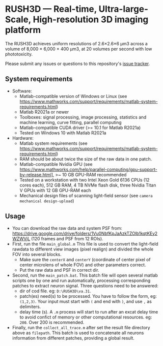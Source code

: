 # RUSH3D — Real-time, Ultra-large-Scale, High-resolution 3D imaging platform

The RUSH3D achieves uniform resolutions of 2.6×2.6×6 µm3 across a volume of 8,000 × 6,000 × 400 µm3, at 20 volumes per second with low phototoxicity.

Please submit any issues or questions to this repository's [issue tracker](https://github.com/yuanlong-o/RUSH3D/issues).

## System requirements
* Software:
  * Matlab-compatible version of Windows or Linux (see https://www.mathworks.com/support/requirements/matlab-system-requirements.html)
  * Matlab R2021a or newer
  * Toolboxes: signal processing, image processing, statistics and machine learning, curve fitting, parallel computing
  * Matlab-compatible CUDA driver (>= 10.1 for Matlab R2021a)
  * Tested on Windows 10 with Matlab R2021a
* Hardware:
  * Matlab system requirements (see https://www.mathworks.com/support/requirements/matlab-system-requirements.html)
  * RAM should be about twice the size of the raw data in one patch. 
  * Matlab-compatible Nvidia GPU (see https://www.mathworks.com/help/parallel-computing/gpu-support-by-release.html], >~ 10 GB GPU-RAM recommended
  * Tested on a workstation with two Intel Xeon Gold 6136 CPUs (12 cores each), 512 GB RAM, 4 TB NVMe flash disk, three Nvidia Titan V GPUs with 12 GB GPU-RAM each
  * Mechanical design files of scanning light-field sensor (see `camera mechanical design-upload`)


## Usage
* You can download the raw data and system PSF from: https://drive.google.com/drive/folders/1Vu0NbfKpJaAzkTZOIb1kqtKEy2WZWVjL (120 frames and PSF from 12 ROIs).
* First, run the file `main_global.m` This file is used to convert the light-field rawdata to different view images (pixel realign) and divided the whole FOV into several blocks.
  * Make sure the `centerX` and `centerY` (coordinate of center pixel of center microlens of whole FOV) and other parameters correct.
  * Put the raw data and PSF in correct dir. 
* Second, run the `main_patch.bat`. This batch file will open several matlab scripts one by one and run automatically, processing corresponding patches to extract neuron signal. Three questions need to be answered:
  * dir of cod file. eg: `D:\RUSH3D\va.31`.
  * patch(es) need(s) to be processed. You have to follow the form, eg: `(1,2,3)`. Your input must start with `(` and end with `)`, and use `,` as delimiters.
  * delay time (s). A `.m` process will start to run after an excat delay time to avoid confict of memory or other computational resources. eg: `200`. Over 200 is recommended.
* Finally, run the `collect_all_trace.m` after set the result file directory above as `filepath`. This batch is used to concatenate all neurons information from different patches, providing a global result.


